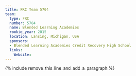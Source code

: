 ```yaml
---
title: FRC Team 5704
team:
  type: FRC
  number: 5704
  name: Blended Learning Academies
  rookie_year: 2015
  location: Lansing, Michigan, USA
  sponsors:
  - Blended Learning Academies Credit Recovery High School
  links:
    Website:
---
```


{% include remove_this_line_and_add_a_paragraph %}